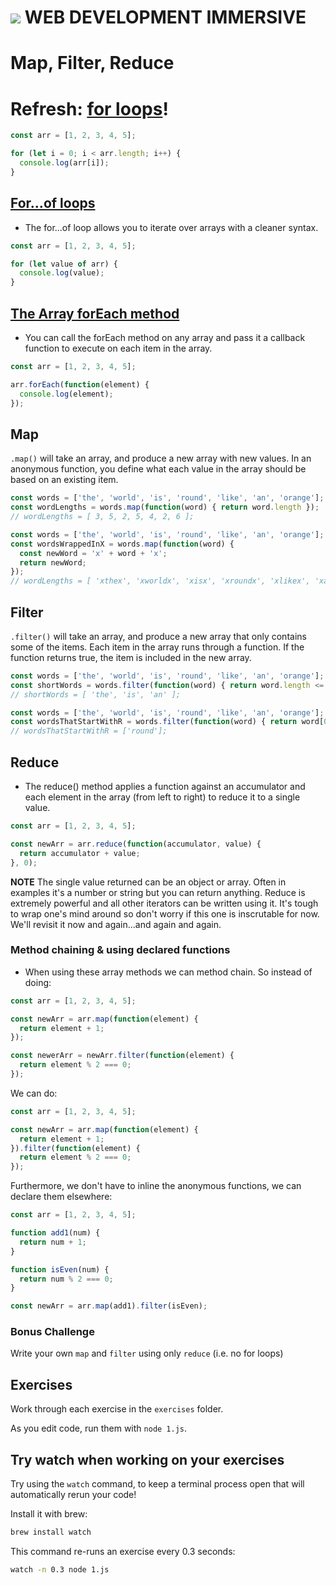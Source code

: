 # ![](https://ga-dash.s3.amazonaws.com/production/assets/logo-9f88ae6c9c3871690e33280fcf557f33.png)  WEB DEVELOPMENT IMMERSIVE

# Map, Filter, Reduce


# Refresh: [for loops](https://developer.mozilla.org/en-US/docs/Web/JavaScript/Reference/Statements/for)!

```javascript
const arr = [1, 2, 3, 4, 5];

for (let i = 0; i < arr.length; i++) {
  console.log(arr[i]);
}
```

## [For...of loops](https://developer.mozilla.org/en-US/docs/Web/JavaScript/Reference/Statements/for...of)

- The for...of loop allows you to iterate over arrays with a cleaner syntax.

```javascript
const arr = [1, 2, 3, 4, 5];

for (let value of arr) {
  console.log(value);
}
```

## [The Array forEach method](https://developer.mozilla.org/en-US/docs/Web/JavaScript/Reference/Global_Objects/Array/forEach)

- You can call the forEach method on any array and pass it a callback function to execute on each item in the array.

```javascript
const arr = [1, 2, 3, 4, 5];

arr.forEach(function(element) {
  console.log(element);
});
```

## Map

`.map()` will take an array, and produce a new array with new values. In an anonymous function, you define what each value in the array should be based on an existing item.

```js
const words = ['the', 'world', 'is', 'round', 'like', 'an', 'orange'];
const wordLengths = words.map(function(word) { return word.length });
// wordLengths = [ 3, 5, 2, 5, 4, 2, 6 ];
```

```js
const words = ['the', 'world', 'is', 'round', 'like', 'an', 'orange'];
const wordsWrappedInX = words.map(function(word) { 
  const newWord = 'x' + word + 'x';
  return newWord;
});
// wordLengths = [ 'xthex', 'xworldx', 'xisx', 'xroundx', 'xlikex', 'xanx', 'xorangex' ]
```

## Filter

`.filter()` will take an array, and produce a new array that only contains some of the items. Each item in the array runs through a function. If the function returns true, the item is included in the new array.

```js
const words = ['the', 'world', 'is', 'round', 'like', 'an', 'orange'];
const shortWords = words.filter(function(word) { return word.length <= 3 });
// shortWords = [ 'the', 'is', 'an' ];
```


```js
const words = ['the', 'world', 'is', 'round', 'like', 'an', 'orange'];
const wordsThatStartWithR = words.filter(function(word) { return word[0] === 'r' });
// wordsThatStartWithR = ['round'];
```


## Reduce
- The reduce() method applies a function against an accumulator and each element in the array (from left to right) to reduce it to a single value.

```javascript
const arr = [1, 2, 3, 4, 5];

const newArr = arr.reduce(function(accumulator, value) {
  return accumulator + value;
}, 0);
```

__NOTE__ The single value returned can be an object or array. Often in examples it's a number or string but you can return anything. Reduce is extremely powerful and all other iterators can be written using it. It's tough to wrap one's mind around so don't worry if this one is inscrutable for now. We'll revisit it now and again...and again and again.

### Method chaining & using declared functions

- When using these array methods we can method chain. So instead of doing:

```javascript
const arr = [1, 2, 3, 4, 5];

const newArr = arr.map(function(element) {
  return element + 1;
});

const newerArr = newArr.filter(function(element) {
  return element % 2 === 0;
});
```

We can do:

```javascript
const arr = [1, 2, 3, 4, 5];

const newArr = arr.map(function(element) {
  return element + 1;
}).filter(function(element) {
  return element % 2 === 0;
});
```

Furthermore, we don't have to inline the anonymous functions, we can declare them elsewhere:

```javascript
const arr = [1, 2, 3, 4, 5];

function add1(num) {
  return num + 1;
}

function isEven(num) {
  return num % 2 === 0;
}

const newArr = arr.map(add1).filter(isEven);
```

### Bonus Challenge

Write your own `map` and `filter` using only `reduce` (i.e. no for loops)


## Exercises

Work through each exercise in the `exercises` folder. 

As you edit code, run them with `node 1.js`.

## Try watch when working on your exercises

Try using the `watch` command, to keep a terminal process open that will automatically rerun your code!

Install it with brew:

```bash
brew install watch
```

This command re-runs an exercise every 0.3 seconds:

```bash
watch -n 0.3 node 1.js
```
